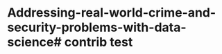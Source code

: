 # Addressing-real-world-crime-and-security-problems-with-data-science#   c o n t r i b   t e s t  
 